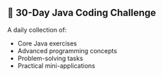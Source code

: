 ## 🚀 30-Day Java Coding Challenge  
A daily collection of:  
- Core Java exercises  
- Advanced programming concepts  
- Problem-solving tasks  
- Practical mini-applications
